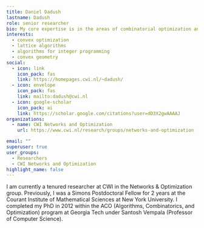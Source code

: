 ```yaml
---
title: Daniel Dadush
lastname: Dadush
role: senior researcher
bio: My core expertise is in the areas of combinatorial optimization and algorithmic game theory. A large part of my research is concerned with the development of efficient algorithms for optimization problems. Another part is about studying the impact of strategic behavior in large distributed systems.
interests:
  - convex optimization
  - lattice algorithms
  - algorithms for integer programming
  - convex geometry
social:
  - icon: link
    icon_pack: fas
    link: https://homepages.cwi.nl/~dadush/
  - icon: envelope
    icon_pack: fas
    link: mailto:dadush@cwi.nl
  - icon: google-scholar
    icon_pack: ai
    link: https://scholar.google.com/citations?user=dD3X2gwAAAAJ
organizations:
  - name: CWI Networks and Optimization
    url: https://www.cwi.nl/research/groups/networks-and-optimization

email: ""
superuser: true
user_groups:
  - Researchers
  - CWI Networks and Optimization
highlight_name: false
---
```


I am currently a tenured researcher at CWI in the Networks & Optimization group. Previously, I was a Simons Postdoctoral Fellow for 2 years at the Courant Institute of Mathematical Sciences at New York University. I completed my PhD in 2012 within the ACO (Algorithms, Combinatorics, and Optimization) program at Georgia Tech under Santosh Vempala (Professor of Computer Science).
